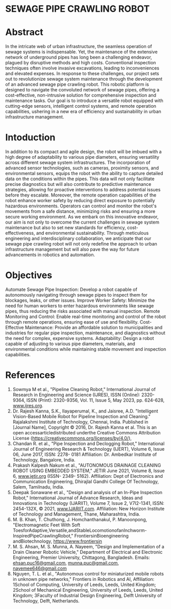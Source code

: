# SEWAGE PIPE CRAWLING ROBOT
# Abstract
In the intricate web of urban infrastructure, the seamless operation of sewage systems is 
indispensable. Yet, the maintenance of the extensive network of underground pipes has long 
been a challenging endeavor, plagued by disruptive methods and high costs. Conventional 
inspection techniques often involve invasive excavations, leading to inconveniences and 
elevated expenses. In response to these challenges, our project sets out to revolutionize 
sewage system maintenance through the development of an advanced sewage pipe crawling 
robot. This robotic platform is designed to navigate the convoluted network of sewage pipes, 
offering a cost-effective, non-intrusive solution for comprehensive inspection and 
maintenance tasks. Our goal is to introduce a versatile robot equipped with cutting-edge 
sensors, intelligent control systems, and remote operation capabilities, ushering in a new era 
of efficiency and sustainability in urban infrastructure management.

# Intoduction
In addition to its compact and agile design, the robot will be imbued with a high degree of 
adaptability to various pipe diameters, ensuring versatility across different sewage system 
infrastructures. The incorporation of advanced sensor technologies, such as cameras, 
proximity sensors, and environmental sensors, equips the robot with the ability to capture 
detailed data on the conditions within the pipes. This data will not only facilitate precise 
diagnostics but will also contribute to predictive maintenance strategies, allowing for 
proactive interventions to address potential issues before they escalate.
Moreover, the remote operation capabilities of the robot enhance worker safety by reducing 
direct exposure to potentially hazardous environments. Operators can control and monitor 
the robot's movements from a safe distance, minimizing risks and ensuring a more secure 
working environment. As we embark on this innovative endeavor, our aim is not only to 
overcome the current challenges in sewage system maintenance but also to set new standards 
for efficiency, cost-effectiveness, and environmental sustainability. Through meticulous 
engineering and interdisciplinary collaboration, we anticipate that our sewage pipe crawling 
robot will not only redefine the approach to urban infrastructure management but will also 
pave the way for future advancements in robotics and automation.

# Objectives
Automate Sewage Pipe Inspection: Develop a robot capable of autonomously navigating through sewage pipes to inspect them for blockages, leaks, or other issues.
Improve Worker Safety: Minimize the need for human workers to enter hazardous environments like sewage pipes, thus reducing the risks associated with manual inspection.
Remote Monitoring and Control: Enable real-time monitoring and control of the robot through remote operations, ensuring ease of use and flexibility.
Cost-Effective Maintenance: Provide an affordable solution to municipalities and industries for regular pipe inspection, maintenance, and diagnostics without the need for complex, expensive systems.
Adaptability: Design a robot capable of adjusting to various pipe diameters, materials, and environmental conditions while maintaining stable movement and inspection capabilities.


# References
1. Sowmya M et al., "Pipeline Cleaning Robot," International Journal of Research in Engineering 
and Science (IJRES), ISSN (Online): 2320-9364, ISSN (Print): 2320-9356, Vol. 11, Issue 5,
May 2023, pp. 624-628, www.ijres.org.
2. Dr. Rajesh Kanna, S.K., Ilayaperumal, K., and Jaisree, A.D. "Intelligent Vision-Based Mobile Robot 
for Pipeline Inspection and Cleaning." Rajalakshmi Institute of Technology, Chennai, India. Published 
in [Journal Name], Copyright © 2016, Dr. Rajesh Kanna et al. This is an open accessarticledistributed 
underthe Creative Commons Attribution License (https://creativecommons.org/licenses/by/4.0/),
3. Chandan R. et al., "Pipe Inspection and Declogging Robot," International Journal of 
Engineering Research & Technology (IJERT), Volume 6, Issue 06, June 2017, ISSN: 2278-
 0181 Affiliation: Dr. Ambedkar Institute of Technology, Bangalore, India.
4. Prakash Kalpesh Nakum et al., "AUTONOMOUS DRAINAGE CLEANING ROBOT USING 
EMBEDDED SYSTEM," JETIR June 2021, Volume 8, Issue 6, www.jetir.org (ISSN- 2349-
5162). Affiliation: Dept of Electronics and Communication Engineering, Dhirajlal Gandhi 
College Of Technology, Salem, Tamilnadu, India.
5. Deepak Sonawane et al., "Design and analysis of an In-Pipe Inspection Robot," International 
Journal of Advance Research, Ideas and Innovations in Technology (IJARIIT), Volume 7, 
Issue 2, V7I2-1341, ISSN: 2454-132X, © 2021, www.IJARIIT.com. Affiliation: New Horizon 
Institute of Technology and Management, Thane, Maharashtra, India.
6. M. B. Khan, T. Chuthong, J. Homchanthanakul, P. Manoonpong, "Electromagnetic Feet With Soft 
ToesforAdaptive,Versatile,andStableLocomotionofanInchworm-InspiredPipeCrawlingRobot,"
FrontiersinBioengineering andBiotechnology, https://www.frontiersin
7. M. S. Ahsan, M. S. Munna, A. Nayeem, "Design and Implementation of a Drain Cleaner 
Robotic Vehicle," Department of Electrical and Electronic Engineering, Premier University, 
Chittagong, Bangladesh. Emails: ehsan.puc16@gmail.com, munna.puc@gmail.com,
nayemee646@gmail.com
8. Nguyen, T. L. et al., "Autonomous control for miniaturized mobile robots in unknown pipe 
networks," Frontiers in Robotics and AI, Affiliation: 1School of Computing, University of 
Leeds, Leeds, United Kingdom; 2School of Mechanical Engineering, University of Leeds, 
Leeds, United Kingdom; 3Faculty of Industrial Design Engineering, Delft University of 
Technology, Delft, Netherlands.
